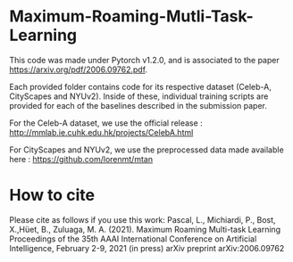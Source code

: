 # Maximum-Roaming-Mutli-Task-Learning
This code was made under Pytorch v1.2.0, and is associated to the paper https://arxiv.org/pdf/2006.09762.pdf.

Each provided folder contains code for its respective dataset (Celeb-A, CityScapes and NYUv2). Inside of these, individual training scripts are provided for each of the baselines described in the submission paper.

For the Celeb-A dataset, we use the official release : http://mmlab.ie.cuhk.edu.hk/projects/CelebA.html

For CityScapes and NYUv2, we use the preprocessed data made available here : https://github.com/lorenmt/mtan

# How to cite
Please cite as follows if you use this work:
    Pascal, L., Michiardi, P., Bost, X.,Hüet, B., Zuluaga, M. A. (2021).
    Maximum Roaming Multi-task Learning
    Proceedings of the 35th AAAI International Conference on Artificial Intelligence, February 2-9, 2021 (in press)
    arXiv preprint arXiv:2006.09762

